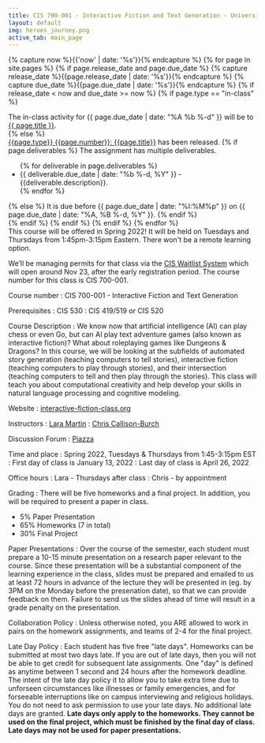 ```yaml
---
title: CIS 700-001 - Interactive Fiction and Text Generation - University of Pennsylvania
layout: default
img: heroes_journey.png
active_tab: main_page 
---
```


<!--
<div class="alert alert-warning" markdown="1">
Want to join the class, but didn't attend the first lecture? Here are the steps to follow:
1. [Get a permit by signing yourself up for CIS 700-001 via the waitlist system](https://forms.cis.upenn.edu/waitlist/index.php).  
2. [Do the for-credit in-class assignment from the first lecture](http://interactive-fiction-class.org/in_class_activities/play-text-adventures/play-text-adventures.html).
3. [Listen to recording of the first lecture](https://upenn.hosted.panopto.com/Panopto/Pages/Sessions/List.aspx?folderID=8b5f2734-0738-4f52-90f5-ab3c01236b7c) and [look over the slides](http://interactive-fiction-class.org/slides/text-adventure-games.pdf).
4. [Complete the first homework assignment before class on Thursday](http://interactive-fiction-class.org/homeworks/text-adventure-game/text-adventure-game.html).
</div>
-->

<!--
<div class="alert alert-success" markdown="1">
[Post your game here.](https://docs.google.com/document/d/1XpBEevYpHvLjCr-3CkAhERN_GPHsjNmkPo-Wf9KjxDs/edit?usp=sharing)
</div>
-->

<!-- Display an alert about upcoming homework assignments -->
{% capture now %}{{'now' | date: '%s'}}{% endcapture %}
{% for page in site.pages %}
{% if page.release_date and page.due_date %}
{% capture release_date %}{{page.release_date | date: '%s'}}{% endcapture %}
{% capture due_date %}{{page.due_date | date: '%s'}}{% endcapture %}
{% if release_date < now and due_date >= now %}
{% if page.type == "in-class" %}
<!-- In class activity -->
<div class="alert alert-info">
The in-class activity for {{ page.due_date | date: "%A %b %-d" }} will be to <a href="{{page.url}}">{{ page.title }}</a>.  
</div>
{% else %}
<!-- Homework assignment -->
<div class="alert alert-info">
<a href="{{page.url}}">{{page.type}} {{page.number}}: {{page.title}}</a> has been released.  
{% if page.deliverables %}
The assignment has multiple deliverables.
<ul>
{% for deliverable in page.deliverables %}
<li>{{ deliverable.due_date | date: "%b %-d, %Y" }} - {{deliverable.description}}.</li>
{% endfor %}
</ul>
{% else %}
It is due before {{ page.due_date | date: "%I:%M%p" }} on {{ page.due_date | date: "%A, %B %-d, %Y" }}.
{% endif %}
</div>
{% endif %}
{% endif %}
{% endif %}
{% endfor %}
<!-- End alert for upcoming homework assignments -->


<!--
<div class="alert alert-success" markdown="1">
A great example of what you could build if you take this class is the [AI Dungeon](https://play.aidungeon.io/), which is an interactive fiction game  that was developed by a student at BYU using [Open AI's GPT-2](https://openai.com/blog/better-language-models/) large scale language model.
</div>
-->
<div class="alert alert-success" markdown="1">
This course will be offered in Spring 2022!  It will be held on Tuesdays and Thursdays from 1:45pm-3:15pm Eastern.  There won't be a remote learning option.

We’ll be managing permits for that class via the [CIS Waitlist System](https://forms.cis.upenn.edu/waitlist/index.php) which will open around Nov 23, after the early registration period. The course number for this class is CIS 700-001.
</div>

Course number
: CIS 700-001 - Interactive Fiction and Text Generation 

Prerequisites 
: CIS 530
: CIS 419/519 or CIS 520

Course Description
: We know now that artificial intelligence (AI) can play chess or even Go, but can AI play text adventure games (also known as interactive fiction)? What about roleplaying games like Dungeons & Dragons? In this course, we will be looking at the subfields of automated story generation (teaching computers to tell stories), interactive fiction (teaching computers to play through stories), and their intersection (teaching computers to tell and then play through the stories). This class will teach you about computational creativity and help develop your skills in natural language processing and cognitive modeling. 






<!-- 
: This class will cover severl areas.
* Text Adventure Games - How they are implemented and how we can build agents that automatically solve them.
* Common-sense Reasoning - TODO
* Narrative Understanding - Extracting narrative structure (event schemas) from text
* Text Generation - Generating natural-sounding text that follows a desired style, narrative arc, or other attribute.
* Chatbots / Dialog Systems - TODO
-->

Website
: [interactive-fiction-class.org](http://interactive-fiction-class.org/)

Instructors
: [Lara Martin](https://laramartin.net)
: [Chris Callison-Burch](https://www.cis.upenn.edu/~ccb/)

Discussion Forum
: [Piazza](https://piazza.com/upenn/spring2022/cis700001)

Time and place
: Spring 2022, Tuesdays & Thursdays from 1:45-3:15pm EST
: First day of class is January 13, 2022
: Last day of class is April 26, 2022

Office hours
: Lara - Thursdays after class
: Chris - by appointment

<!--
Textbooks
: $20-30 [Parsley](http://www.memento-mori.com/parsely-products/) by Jared A Sorensen
: [$10](http://www.drivethrurpg.com/product/108028/Dungeon-World)-[$25](https://www.burningwheel.com/dungeon-world-1/) [Dungeon World](https://dungeon-world.com/) by Sage LaTorra and Adam Koebel
: Optional $31 [Dungeon Master's Guide - Dungeons & Dragons 5th edition Core Rulebook](https://www.amazon.com/Dungeons-Dragons-Dungeon-Rulebook-Roleplaying/dp/0786965622/) by Wizards of the Coast
-->

Grading
: There will be five homeworks and a final project. In addition, you will be required to present a paper in class.
* 5% Paper Presentation
* 65% Homeworks (7 in total)
* 30% Final Project

Paper Presentations
: Over the course of the semester, each student must prepare a 10-15 minute presentation on a research paper relevant to the course. Since these presentation will be a substantial component of the learning experience in the class, slides must be prepared and emailed to us at least 72 hours in advance of the lecture they will be presented in (eg. by 3PM on the Monday before the presenation date), so that we can provide feedback on them. Failure to send us the slides ahead of time will result in a grade penalty on the presentation. 

Collaboration Policy
: Unless otherwise noted, you ARE allowed to work in pairs on the homework assignments, and teams of 2-4 for the final project. 

Late Day Policy
: Each student has five free "late days".  Homeworks can be submitted at most two days late.  If you are out of late days, then you will not be able to get credit for subsequent late assignments. One "day" is defined as anytime between 1 second and 24 hours after the homework deadline. The intent of the late day policy it to allow you to take extra time due to unforseen circumstances like illnesses or family emergencies, and for forseeable interruptions like on campus interviewing and religious holidays.  You do not need to ask permission to use your late days.  No additional late days are granted. **Late days only apply to the homeworks. They cannot be used on the final project, which must be finished by the final day of class.  Late days may not be used for paper presentations.**
